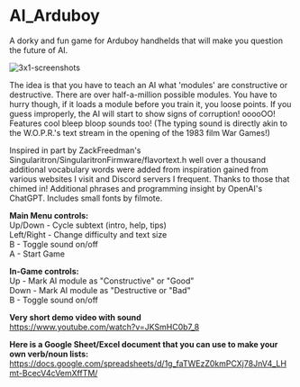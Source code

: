 # AI_Arduboy
A dorky and fun game for Arduboy handhelds that will make you question the future of AI.

![3x1-screenshots](https://user-images.githubusercontent.com/22563517/210292005-992ffd66-f77e-4e88-9ac4-8b0d37e8bd17.jpg)

The idea is that you have to teach an AI what 'modules' are constructive or destructive. There are over half-a-million possible modules. You have to hurry though, if it loads a module before you train it, you loose points. If you guess improperly, the AI will start to show signs of corruption! ooooOO!  
Features cool bleep bloop sounds too! (The typing sound is directly akin to the W.O.P.R.'s text stream in the opening of the 1983 film War Games!)

Inspired in part by ZackFreedman's Singularitron/SingularitronFirmware/flavortext.h well over a thousand additional vocabulary words were added from inspiration gained from various websites I visit and Discord servers I frequent. Thanks to those that chimed in! Additional phrases and programming insight by OpenAI's ChatGPT.
Includes small fonts by filmote.

**Main Menu controls:**  
Up/Down - Cycle subtext (intro, help, tips)  
Left/Right - Change difficulty and text size   
B - Toggle sound on/off  
A - Start Game  

**In-Game controls:**  
Up - Mark AI module as "Constructive" or "Good"  
Down - Mark AI module as "Destructive or "Bad"  
B - Toggle sound on/off  

**Very short demo video with sound**  
https://www.youtube.com/watch?v=JKSmHC0b7_8

**Here is a Google Sheet/Excel document that you can use to make your own verb/noun lists:**  
https://docs.google.com/spreadsheets/d/1g_faTWEzZ0kmPCXj78JnV4_LHmt-BcecV4cVemXffTM/

